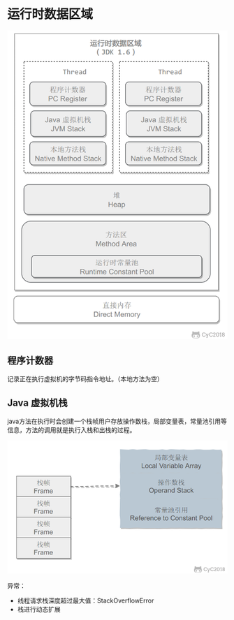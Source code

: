 # 运行时数据区域

![title](https://raw.githubusercontent.com/pallcard/noteImg/master/noteImg/2020/03/17/5778d113-8e13-4c53-b5bf-801e58080b97-1584375173434.png)

## 程序计数器
记录正在执行虚拟机的字节码指令地址。（本地方法为空）

## Java 虚拟机栈
java方法在执行时会创建一个栈帧用户存放操作数栈，局部变量表，常量池引用等信息，方法的调用就是执行入栈和出栈的过程。

![title](https://raw.githubusercontent.com/pallcard/noteImg/master/noteImg/2020/03/17/8442519f-0b4d-48f4-8229-56f984363c69-1584375708954.png)

异常：
* 线程请求栈深度超过最大值：StackOverflowError
* 栈进行动态扩展











